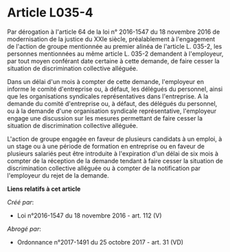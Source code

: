 # Article L035-4

Par dérogation à l'article 64 de la loi n° 2016-1547 du 18 novembre 2016  de modernisation de la justice du XXIe siècle,
préalablement à  l'engagement de l'action de groupe mentionnée au premier alinéa de  l'article L. 035-2, les personnes
mentionnées au même article L. 035-2  demandent à l'employeur, par tout moyen conférant date certaine à cette  demande, de
faire cesser la situation de discrimination collective  alléguée. 

Dans un délai d'un mois à compter de  cette demande, l'employeur en informe le comité d'entreprise ou, à  défaut, les
délégués du personnel, ainsi que les organisations  syndicales représentatives dans l'entreprise. A la demande du comité
d'entreprise ou, à défaut, des délégués du personnel, ou à la demande  d'une organisation syndicale représentative,
l'employeur engage une  discussion sur les mesures permettant de faire cesser la situation de  discrimination collective
alléguée. 

L'action de  groupe engagée en faveur de plusieurs candidats à un emploi, à un stage  ou à une période de formation en
entreprise ou en faveur de plusieurs  salariés peut être introduite à l'expiration d'un délai de six mois à  compter de la
réception de la demande tendant à faire cesser la  situation de discrimination collective alléguée ou à compter de la
notification par l'employeur du rejet de la demande.

**Liens relatifs à cet article**

_Créé par_:

  - Loi n°2016-1547 du 18 novembre 2016 - art. 112 (V)

_Abrogé par_:

  - Ordonnance n°2017-1491 du 25 octobre 2017 - art. 31 (VD)
